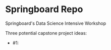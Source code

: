 # Springboard Repo
Springboard's Data Science Intensive Workshop

Three potential capstone project ideas:

* #1: 
